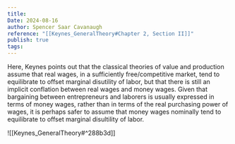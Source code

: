 ```yaml
---
title: 
Date: 2024-08-16
author: Spencer Saar Cavanaugh
reference: "[[Keynes_GeneralTheory#Chapter 2, Section II]]"
publish: true
tags:
---
```


Here, Keynes points out that the classical theories of value and production assume that real wages, in a sufficiently free/competitive market, tend to equilibrate to offset marginal disutility of labor, but that there is still an implicit conflation between real wages and money wages. Given that bargaining between entrepreneurs and laborers is usually expressed in terms of money wages, rather than in terms of the real purchasing power of wages, it is perhaps safer to assume that money wages nominally tend to equilibrate to offset marginal disultility of labor. 

![[Keynes_GeneralTheory#^288b3d]]